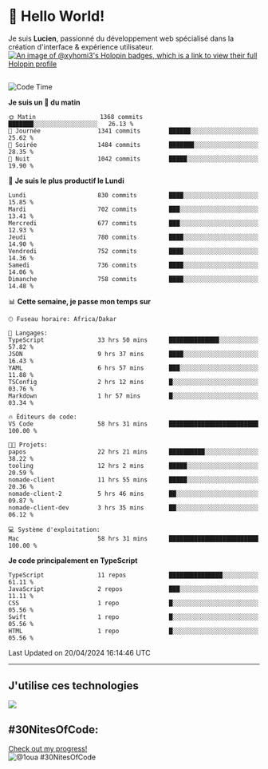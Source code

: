 # 👋 Hello World!

Je suis **Lucien**, passionné du développement web spécialisé dans la création d'interface & expérience utilisateur.
[![An image of @xyhomi3's Holopin badges, which is a link to view their full Holopin profile](https://holopin.me/xyhomi3)](https://holopin.io/@xyhomi3)

##

<!--START_SECTION:waka-->
![Code Time](http://img.shields.io/badge/Code%20Time-999%20hrs%2042%20mins-blue)

**Je suis un 🐤 du matin** 

```text
🌞 Matin                  1368 commits        ███████░░░░░░░░░░░░░░░░░░   26.13 % 
🌆 Journée                1341 commits        ██████░░░░░░░░░░░░░░░░░░░   25.62 % 
🌃 Soirée                 1484 commits        ███████░░░░░░░░░░░░░░░░░░   28.35 % 
🌙 Nuit                   1042 commits        █████░░░░░░░░░░░░░░░░░░░░   19.90 % 
```
📅 **Je suis le plus productif le Lundi** 

```text
Lundi                    830 commits         ████░░░░░░░░░░░░░░░░░░░░░   15.85 % 
Mardi                    702 commits         ███░░░░░░░░░░░░░░░░░░░░░░   13.41 % 
Mercredi                 677 commits         ███░░░░░░░░░░░░░░░░░░░░░░   12.93 % 
Jeudi                    780 commits         ████░░░░░░░░░░░░░░░░░░░░░   14.90 % 
Vendredi                 752 commits         ████░░░░░░░░░░░░░░░░░░░░░   14.36 % 
Samedi                   736 commits         ████░░░░░░░░░░░░░░░░░░░░░   14.06 % 
Dimanche                 758 commits         ████░░░░░░░░░░░░░░░░░░░░░   14.48 % 
```


📊 **Cette semaine, je passe mon temps sur** 

```text
🕑︎ Fuseau horaire: Africa/Dakar

💬 Langages: 
TypeScript               33 hrs 50 mins      ██████████████░░░░░░░░░░░   57.82 % 
JSON                     9 hrs 37 mins       ████░░░░░░░░░░░░░░░░░░░░░   16.43 % 
YAML                     6 hrs 57 mins       ███░░░░░░░░░░░░░░░░░░░░░░   11.88 % 
TSConfig                 2 hrs 12 mins       █░░░░░░░░░░░░░░░░░░░░░░░░   03.76 % 
Markdown                 1 hr 57 mins        █░░░░░░░░░░░░░░░░░░░░░░░░   03.34 % 

🔥 Éditeurs de code: 
VS Code                  58 hrs 31 mins      █████████████████████████   100.00 % 

🐱‍💻 Projets: 
papos                    22 hrs 21 mins      ██████████░░░░░░░░░░░░░░░   38.22 % 
tooling                  12 hrs 2 mins       █████░░░░░░░░░░░░░░░░░░░░   20.59 % 
nomade-client            11 hrs 55 mins      █████░░░░░░░░░░░░░░░░░░░░   20.36 % 
nomade-client-2          5 hrs 46 mins       ██░░░░░░░░░░░░░░░░░░░░░░░   09.87 % 
nomade-client-dev        3 hrs 35 mins       ██░░░░░░░░░░░░░░░░░░░░░░░   06.12 % 

💻 Système d'exploitation: 
Mac                      58 hrs 31 mins      █████████████████████████   100.00 % 
```

**Je code principalement en TypeScript** 

```text
TypeScript               11 repos            ███████████████░░░░░░░░░░   61.11 % 
JavaScript               2 repos             ███░░░░░░░░░░░░░░░░░░░░░░   11.11 % 
CSS                      1 repo              █░░░░░░░░░░░░░░░░░░░░░░░░   05.56 % 
Swift                    1 repo              █░░░░░░░░░░░░░░░░░░░░░░░░   05.56 % 
HTML                     1 repo              █░░░░░░░░░░░░░░░░░░░░░░░░   05.56 % 
```




 Last Updated on 20/04/2024 16:14:46 UTC
<!--END_SECTION:waka-->
---

## J'utilise ces technologies

<p align="left">
  <a href="https://skillicons.dev">
    <img src="https://skillicons.dev/icons?i=ts,js,md,scss,tailwind,react,redux,docker,express,astro,vite,nextjs,vercel,figma,ableton" />
  </a>
</p>

## #30NitesOfCode:
  [Check out my progress!](https://www.codedex.io/@1oua/30-nites-of-code)  
  ![@1oua #30NitesOfCode](https://www.codedex.io/api/petStatus?user=1oua)
